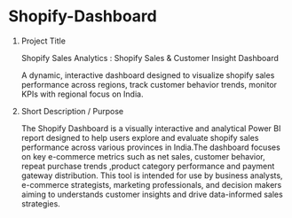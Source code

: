 # Shopify-Dashboard
1. Project Title
 
   Shopify Sales Analytics : Shopify Sales & Customer Insight Dashboard

    A dynamic, interactive dashboard designed to visualize shopify sales performance across regions, track customer behavior trends, monitor KPIs with regional focus on India.

2. Short Description / Purpose
  
   The Shopify Dashboard is a visually interactive and analytical Power BI report designed to help users explore and evaluate shopify sales performance across various provinces in India.The dashboard focuses on key e-commerce metrics such as net sales, customer behavior, repeat purchase trends ,product category performance and payment gateway distribution. This tool is intended for use by business analysts, e-commerce strategists, marketing professionals, and decision makers aiming to understands customer insights and drive data-informed sales strategies.
